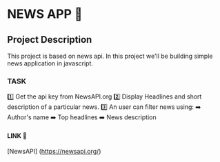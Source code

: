 # NEWS APP 📰

## Project Description

This project is based on news api. In this project we'll be building simple news application in javascript.

### TASK

1️⃣ Get the api key from NewsAPI.org
2️⃣ Display Headlines and short description of a particular news.
3️⃣ An user can filter news using:
➡️ Author's name
➡️ Top headlines
➡️ News description


#### LINK 🔗
[NewsAPI] (https://newsapi.org/)


